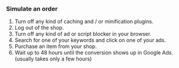 ### Simulate an order

1. Turn off any kind of caching and / or minification plugins. 
2. Log out of the shop.
3. Turn off any kind of ad or script blocker in your browser.
4. Search for one of your keywords and click on one of your ads.
5. Purchase an item from your shop.
6. Wait up to 48 hours until the conversion shows up in Google Ads. (usually takes only a few hours)